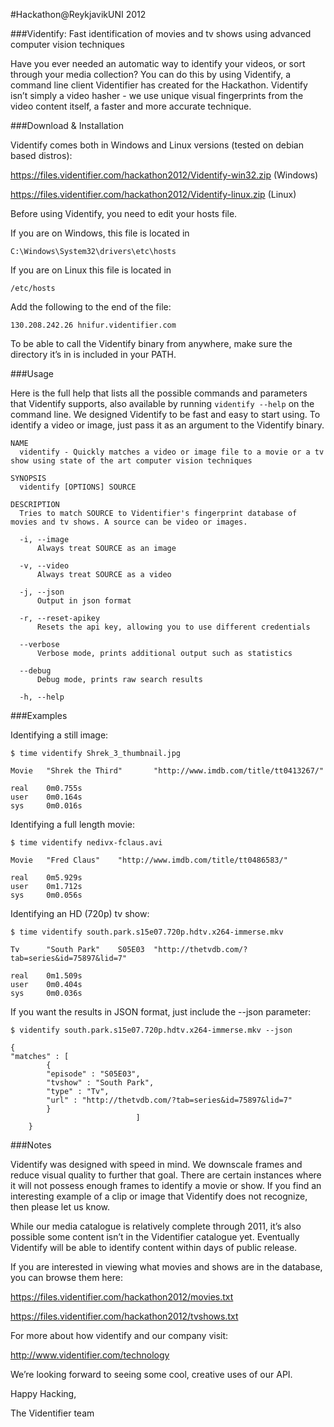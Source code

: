 #Hackathon@ReykjavikUNI 2012

###Videntify: Fast identification of movies and tv shows using advanced computer vision techniques

Have you ever needed an automatic way to identify your videos, or sort through your media collection?  You can do this by using Videntify, a command line client Videntifier has created for the Hackathon. Videntify isn’t simply a video hasher - we use unique visual fingerprints from the video content itself, a faster and more accurate technique.

###Download & Installation

Videntify comes both in Windows and Linux versions (tested on debian based distros):

  https://files.videntifier.com/hackathon2012/Videntify-win32.zip  (Windows)

  https://files.videntifier.com/hackathon2012/Videntify-linux.zip  (Linux)

Before using Videntify, you need to edit your hosts file. 

If you are on Windows, this file is located in

    C:\Windows\System32\drivers\etc\hosts

If you are on Linux this file is located in 

    /etc/hosts

Add the following to the end of the file: 
    
    130.208.242.26 hnifur.videntifier.com

To be able to call the Videntify binary from anywhere, make sure the directory it’s in is included in your PATH.

###Usage

Here is the full help that lists all the possible commands and parameters that Videntify supports, also available by running ```videntify --help``` on the command line.
We designed Videntify to be fast and easy to start using.  To identify a video or image, just pass it as an argument to the Videntify binary.

```
NAME
  videntify - Quickly matches a video or image file to a movie or a tv show using state of the art computer vision techniques

SYNOPSIS
  videntify [OPTIONS] SOURCE

DESCRIPTION
  Tries to match SOURCE to Videntifier's fingerprint database of movies and tv shows. A source can be video or images.

  -i, --image
      Always treat SOURCE as an image

  -v, --video
      Always treat SOURCE as a video

  -j, --json
      Output in json format

  -r, --reset-apikey
      Resets the api key, allowing you to use different credentials

  --verbose
      Verbose mode, prints additional output such as statistics

  --debug
      Debug mode, prints raw search results

  -h, --help
```
###Examples

Identifying a still image:

    $ time videntify Shrek_3_thumbnail.jpg
```
Movie   "Shrek the Third"       "http://www.imdb.com/title/tt0413267/"

real    0m0.755s
user    0m0.164s
sys     0m0.016s
```
Identifying a full length movie:

    $ time videntify nedivx-fclaus.avi
```
Movie   "Fred Claus"    "http://www.imdb.com/title/tt0486583/"

real    0m5.929s
user    0m1.712s
sys     0m0.056s
```
Identifying an HD (720p) tv show:

    $ time videntify south.park.s15e07.720p.hdtv.x264-immerse.mkv
```
Tv      "South Park"    S05E03  "http://thetvdb.com/?tab=series&id=75897&lid=7"

real    0m1.509s
user    0m0.404s
sys     0m0.036s
```

If you want the results in JSON format, just include the --json parameter:

    $ videntify south.park.s15e07.720p.hdtv.x264-immerse.mkv --json
```
{
"matches" : [
		{
		"episode" : "S05E03",
		"tvshow" : "South Park",
		"type" : "Tv",
		"url" : "http://thetvdb.com/?tab=series&id=75897&lid=7"
		}
							]
	}
```

###Notes

Videntify was designed with speed in mind. We downscale frames and reduce visual quality to further that goal. There are certain instances where it will not possess enough frames to identify a movie or show. If you find an interesting example of a clip or image that Videntify does not recognize, then please let us know.

While our media catalogue is relatively complete through 2011, it’s also possible some content isn’t in the Videntifier catalogue yet. Eventually Videntify will be able to identify content within days of public release.

If you are interested in viewing what movies and shows are in the database, you can browse them here:

  https://files.videntifier.com/hackathon2012/movies.txt

  https://files.videntifier.com/hackathon2012/tvshows.txt

For more about how videntify and our company visit:

http://www.videntifier.com/technology

We’re looking forward to seeing some cool, creative uses of our API.

Happy Hacking,

The Videntifier team

